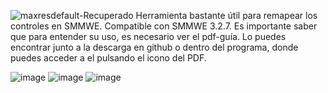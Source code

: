 ![maxresdefault-Recuperado](https://user-images.githubusercontent.com/97027903/236682950-43165357-8755-4132-b1f0-c5f6d4c8b425.png)
Herramienta bastante útil para remapear los controles en SMMWE. Compatible con SMMWE 3.2.7.
Es importante saber que para entender su uso, es necesario ver el pdf-guía.
Lo puedes encontrar junto a la descarga en github o dentro del programa, donde puedes acceder a el pulsando el icono del PDF.



![image](https://user-images.githubusercontent.com/97027903/236678384-0b757ae3-8314-4289-9d4b-06bf527db7ac.png)
![image](https://user-images.githubusercontent.com/97027903/236642741-b424b4f3-d5eb-4fed-8d06-ec4e8d9d0f4d.png)
![image](https://user-images.githubusercontent.com/97027903/236642763-971ca6e5-e40e-4086-9405-92c741c9bf73.png)

